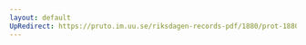 ```yaml
---
layout: default
UpRedirect: https://pruto.im.uu.se/riksdagen-records-pdf/1880/prot-1880--ak--009.pdf
---
```

